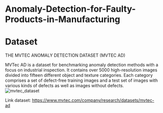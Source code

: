 # Anomaly-Detection-for-Faulty-Products-in-Manufacturing
# Dataset

THE MVTEC ANOMALY DETECTION DATASET (MVTEC AD)

MVTec AD is a dataset for benchmarking anomaly detection methods with a focus on industrial inspection. It contains over 5000 high-resolution images divided into fifteen different object and texture categories. Each category comprises a set of defect-free training images and a test set of images with various kinds of defects as well as images without defects.
![mvtec_dataset](https://github.com/user-attachments/assets/5278cb86-2345-4aa9-b381-cdfc4ac311ae)

Link dataset: https://www.mvtec.com/company/research/datasets/mvtec-ad

